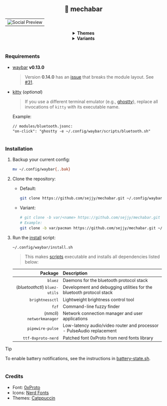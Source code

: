 <div align="center"><h2>🤖 mechabar</h2></div>

<table>
	<tr>
		<td>
			<img src="assets/social-preview.png" alt="Social Preview" />
		</td>
	</tr>
</table>

<div align="center">
	<details>
		<summary><b>Themes</b></summary>
		<div align="left">
			<p>Catppuccin <b>Mocha</b> (<i>Default</i>)</p>
			<table>
				<tr>
					<td>
						<img src="assets/catppuccin-mocha.png" alt="Catppuccin Mocha" />
					</td>
				</tr>
			</table>
			<p>Catppuccin <b>Macchiato</b></p>
			<table>
				<tr>
					<td>
						<img src="assets/catppuccin-macchiato.png" alt="Catppuccin Macchiato" />
					</td>
				</tr>
			</table>
			<p>Catppuccin <b>Frappe</b></p>
			<table>
				<tr>
					<td>
						<img src="assets/catppuccin-frappe.png" alt="Catppuccin Frappe" />
					</td>
				</tr>
			</table>
			<p>Catppuccin <b>Latte</b></p>
			<table>
				<tr>
					<td>
						<img src="assets/catppuccin-latte.png" alt="Catppuccin Latte" />
					</td>
				</tr>
			</table>
		</div>
	</details>
	<details>
		<summary><b>Variants</b></summary>
		<div align="left">
			<p><b>pacman</b> (<i>Pac-Man</i>)</p>
			<table>
				<tr>
					<td>
						<img src="assets/var-pacman.png" alt="Pac-Man Variant" />
					</td>
				</tr>
			</table>
			<blockquote>Variants also come in 4 themes.</blockquote>
			<p>More variants soon!</p>
		</div>
	</details>
</div>

#

### Requirements

- [waybar](https://github.com/Alexays/Waybar) **v0.13.0**

	> Version **0.14.0** has an [issue](https://github.com/Alexays/Waybar/issues/4354) that breaks the module layout.
	> See [#31](https://github.com/sejjy/mechabar/issues/31).

- [kitty](https://github.com/kovidgoyal/kitty) (_optional_)

	> If you use a different terminal emulator (e.g., [ghostty](https://github.com/ghostty-org/ghostty)),
	> replace all invocations of `kitty` with its executable name.

	Example:

	```jsonc
	// modules/bluetooth.jsonc:
	"on-click": "ghostty -e ~/.config/waybar/scripts/bluetooth.sh"
	```

#

### Installation

1. Backup your current config:

	```bash
	mv ~/.config/waybar{,.bak}
	```

2. Clone the repository:

	- Default:

		```bash
		git clone https://github.com/sejjy/mechabar.git ~/.config/waybar
		```

	- Variant:

		```bash
		# git clone -b var/<name> https://github.com/sejjy/mechabar.git ~/.config/waybar
		# Example:
		git clone -b var/pacman https://github.com/sejjy/mechabar.git ~/.config/waybar
		```

3. Run the [install](/install.sh) script:

	```bash
	~/.config/waybar/install.sh
	```

	> This makes [scripts](/scripts/) executable and installs all dependencies listed below:

	|                        Package | Description                                                                    |
	| -----------------------------: | ------------------------------------------------------------------------------ |
	|                        `bluez` | Daemons for the bluetooth protocol stack<tr></tr>                              |
	| (_bluetoothctl_) `bluez-utils` | Development and debugging utilities for the bluetooth protocol stack<tr></tr>  |
	|                `brightnessctl` | Lightweight brightness control tool<tr></tr>                                   |
	|                          `fzf` | Command-line fuzzy finder<tr></tr>                                             |
	|     (_nmcli_) `networkmanager` | Network connection manager and user applications<tr></tr>                      |
	|               `pipewire-pulse` | Low-latency audio/video router and processor - PulseAudio replacement<tr></tr> |
	|             `ttf-0xproto-nerd` | Patched font 0xProto from nerd fonts library                                   |

> [!TIP]
> To enable battery notifications, see the instructions in [battery-state.sh](/scripts/battery-state.sh#L5-L12).

#

### Credits

- Font: [0xProto](https://github.com/0xType/0xProto)
- Icons: [Nerd Fonts](https://github.com/ryanoasis/nerd-fonts)
- Themes: [Catppuccin](https://github.com/catppuccin/waybar)
